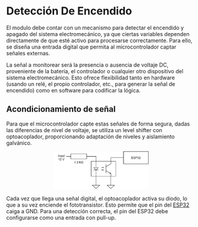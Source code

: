 # Detección De Encendido

El modulo debe contar con un mecanismo para detectar el encendido y apagado del sistema electromecánico, ya que ciertas variables dependen directamente de que esté activo para procesarse correctamente. Para ello, se diseña una entrada digital que permita al microcontrolador captar señales externas.

La señal a monitorear será la presencia o ausencia de voltaje DC, proveniente de la batería, el controlador o cualquier otro dispositivo del sistema electromecánico. Esto ofrece flexibilidad tanto en hardware (usando un relé, el propio controlador, etc., para generar la señal de encendido) como en software para codificar la lógica.

## Acondicionamiento de señal

Para que el microcontrolador capte estas señales de forma segura, dadas las diferencias de nivel de voltaje, se utiliza un level shifter con optoacoplador, proporcionando adaptación de niveles y aislamiento galvánico.

<p style="text-align:center;"> <img src="../../res/img/hardware/level_shifter.drawio.svg" style="width:50%;"> </p>

Cada vez que llega una señal digital, el optoacoplador activa su diodo, lo que a su vez enciende el fototransistor. Esto permite que el pin del [ESP32](./controlador_central) caiga a GND. Para una detección correcta, el pin del ESP32 debe configurarse como una entrada con pull-up.